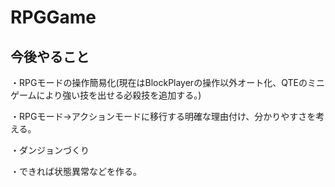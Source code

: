 # RPGGame
## 今後やること
・RPGモードの操作簡易化(現在はBlockPlayerの操作以外オート化、QTEのミニゲームにより強い技を出せる必殺技を追加する。)

・RPGモード→アクションモードに移行する明確な理由付け、分かりやすさを考える。

・ダンジョンづくり

・できれば状態異常などを作る。
